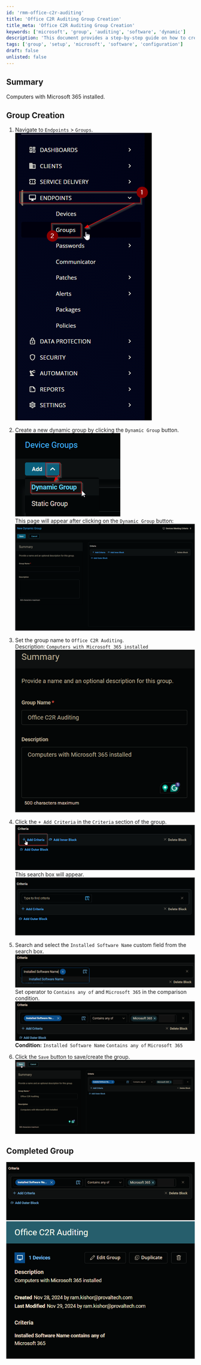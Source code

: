 ```yaml
---
id: 'rmm-office-c2r-auditing'
title: 'Office C2R Auditing Group Creation'
title_meta: 'Office C2R Auditing Group Creation'
keywords: ['microsoft', 'group', 'auditing', 'software', 'dynamic']
description: 'This document provides a step-by-step guide on how to create a dynamic group for auditing computers with Microsoft 365 installed using ConnectWise Automate. It includes navigation instructions, criteria setup, and completion verification.'
tags: ['group', 'setup', 'microsoft', 'software', 'configuration']
draft: false
unlisted: false
---
```

## Summary

Computers with Microsoft 365 installed.

## Group Creation

1. Navigate to `Endpoints` > `Groups`.
   ![Image](../../../static/img/Office-C2R-Auditing/image_1.png)

2. Create a new dynamic group by clicking the `Dynamic Group` button.  
   ![Image](../../../static/img/Office-C2R-Auditing/image_2.png)  
   This page will appear after clicking on the `Dynamic Group` button:  
   ![Image](../../../static/img/Office-C2R-Auditing/image_3.png)

3. Set the group name to `Office C2R Auditing`.  
   Description: `Computers with Microsoft 365 installed`  
   ![Image](../../../static/img/Office-C2R-Auditing/image_4.png)

4. Click the `+ Add Criteria` in the `Criteria` section of the group.  
   ![Image](../../../static/img/Office-C2R-Auditing/image_5.png)  
   This search box will appear.  
   ![Image](../../../static/img/Office-C2R-Auditing/image_6.png)

5. Search and select the `Installed Software Name` custom field from the search box.  
   ![Image](../../../static/img/Office-C2R-Auditing/image_7.png)  
   Set operator to `Contains any of` and `Microsoft 365` in the comparison condition.  
   ![Image](../../../static/img/Office-C2R-Auditing/image_8.png)  
   **Condition:** `Installed Software Name` `Contains any of` `Microsoft 365`

6. Click the `Save` button to save/create the group.  
   ![Image](../../../static/img/Office-C2R-Auditing/image_9.png)

## Completed Group

![Image](../../../static/img/Office-C2R-Auditing/image_10.png)  
![Image](../../../static/img/Office-C2R-Auditing/image_11.png)




